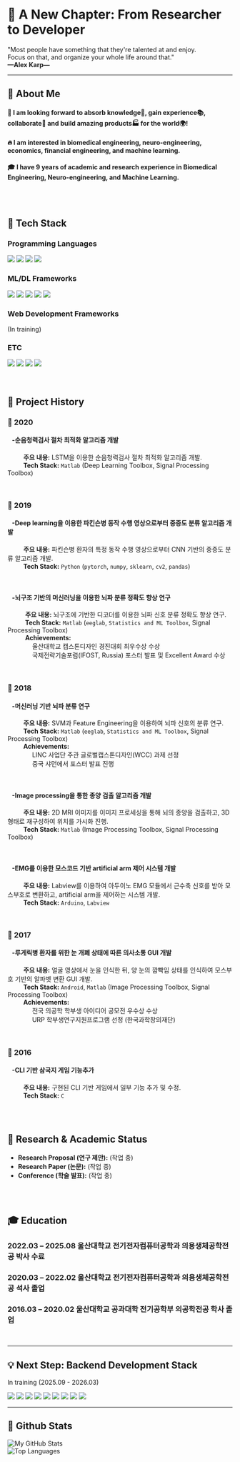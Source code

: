 # 🚀 A New Chapter: From Researcher to Developer

  "Most people have something that they're talented at and enjoy.  
  Focus on that, and organize your whole life around that."  
  **—Alex Karp—**  
  
  


---

<div>
  
  ## 👀 About Me
  
  #### :raising_hand: I am looking forward to absorb knowledge🧠, gain experience📚, collaborate🤝 and build amazing products🏭 for the world🌍! 
  #### :fire: I am interested in biomedical engineering, neuro-engineering, economics, financial engineering, and machine learning.
  #### :mortar_board: I have 9 years of academic and research experience in Biomedical Engineering, Neuro-engineering, and Machine Learning.
  <br/>
  <br/>

  
  ## 🧱 Tech Stack
  
  ### Programming Languages
  <img src="https://img.shields.io/badge/Python-3776AB?style=flat-square&logo=Python&logoColor=white"/>
  <img src="https://img.shields.io/badge/MATLAB-0076A8?style=flat-square&logo=Matlab&logoColor=white"/>
  <img src="https://img.shields.io/badge/C-A8B9CC?style=flat-square&logo=c&logoColor=white"/>
  <img src="https://img.shields.io/badge/Java-007396?style=flat-square&logo=java&logoColor=white"/>
  <br/>
  
  ### ML/DL Frameworks
  <img src="https://img.shields.io/badge/PyTorch-EE4C2C?style=flat-square&logo=pytorch&logoColor=white"/>
  <img src="https://img.shields.io/badge/TensorFlow-FF6F00?style=flat-square&logo=TensorFlow&logoColor=white"/>
  <img src="https://img.shields.io/badge/scikit--learn-F7931E?style=flat-square&logo=scikit-learn&logoColor=white"/>
  <img src="https://img.shields.io/badge/Deep%20Learning%20Toolbox-0076A8?style=flat-square&logo=mathworks&logoColor=white"/>
  <img src="https://img.shields.io/badge/Statistics%20and%20ML%20Toolbox-0076A8?style=flat-square&logo=mathworks&logoColor=white"/>
  <br/>

  ### Web Development Frameworks
  (In training)
  <br/>

  ### ETC
  <img src="https://img.shields.io/badge/Arduino-00979D?style=flat-square&logo=arduino&logoColor=white"/>
  <img src="https://img.shields.io/badge/Android%20Studio-3DDC84?style=flat-square&logo=android-studio&logoColor=white"/>
  <img src="https://img.shields.io/badge/LabView-000000?style=flat-square&logo=national-instruments&logoColor=yellow"/>
  <img src="https://img.shields.io/badge/AVR-00599C?style=flat-square&logo=microchip&logoColor=white"/>
  <br/>
  <br/>
  <br/>


  ## 📜 Project History
  
  ### 📅 2020
  #### &nbsp;&nbsp;&nbsp;**-순음청력검사 절차 최적화 알고리즘 개발**  
  &nbsp;&nbsp;&nbsp;&nbsp;&nbsp;&nbsp;&nbsp;&nbsp;&nbsp;**주요 내용:** LSTM을 이용한 순음청력검사 절차 최적화 알고리즘 개발.  
  &nbsp;&nbsp;&nbsp;&nbsp;&nbsp;&nbsp;&nbsp;&nbsp;&nbsp;**Tech Stack:** `Matlab` (Deep Learning Toolbox, Signal Processing Toolbox)
  
  <br/>
  
  ### 📅 2019
  #### &nbsp;&nbsp;&nbsp;**-Deep learning을 이용한 파킨슨병 동작 수행 영상으로부터 중증도 분류 알고리즘 개발**  
  &nbsp;&nbsp;&nbsp;&nbsp;&nbsp;&nbsp;&nbsp;&nbsp;&nbsp;**주요 내용:** 파킨슨병 환자의 특정 동작 수행 영상으로부터 CNN 기반의 중증도 분류 알고리즘 개발.  
  &nbsp;&nbsp;&nbsp;&nbsp;&nbsp;&nbsp;&nbsp;&nbsp;&nbsp;**Tech Stack:** `Python` (`pytorch`, `numpy`, `sklearn`, `cv2`, `pandas`)
  
  <br/>
  
  #### &nbsp;&nbsp;&nbsp;**-뇌구조 기반의 머신러닝을 이용한 뇌파 분류 정확도 향상 연구**  
  &nbsp;&nbsp;&nbsp;&nbsp;&nbsp;&nbsp;&nbsp;&nbsp;&nbsp; **주요 내용:** 뇌구조에 기반한 디코더를 이용한 뇌파 신호 분류 정확도 향상 연구.  
  &nbsp;&nbsp;&nbsp;&nbsp;&nbsp;&nbsp;&nbsp;&nbsp;&nbsp; **Tech Stack:** `Matlab` (`eeglab`, `Statistics and ML Toolbox`, Signal Processing Toolbox)  
  &nbsp;&nbsp;&nbsp;&nbsp;&nbsp;&nbsp;&nbsp;&nbsp;&nbsp; **Achievements:**  
  &nbsp;&nbsp;&nbsp;&nbsp;&nbsp;&nbsp;&nbsp;&nbsp;&nbsp;&nbsp;&nbsp;&nbsp;&nbsp;&nbsp;울산대학교 캡스톤디자인 경진대회 최우수상 수상  
  &nbsp;&nbsp;&nbsp;&nbsp;&nbsp;&nbsp;&nbsp;&nbsp;&nbsp;&nbsp;&nbsp;&nbsp;&nbsp;&nbsp;국제전략기술포럼(IFOST, Russia) 포스터 발표 및 Excellent Award 수상  
  
  <br/>
  
  ### 📅 2018
  #### &nbsp;&nbsp;&nbsp;**-머신러닝 기반 뇌파 분류 연구**  
  &nbsp;&nbsp;&nbsp;&nbsp;&nbsp;&nbsp;&nbsp;&nbsp;&nbsp;**주요 내용:** SVM과 Feature Engineering을 이용하여 뇌파 신호의 분류 연구.  
  &nbsp;&nbsp;&nbsp;&nbsp;&nbsp;&nbsp;&nbsp;&nbsp;&nbsp;**Tech Stack:** `Matlab` (`eeglab`, `Statistics and ML Toolbox`, Signal Processing Toolbox)  
  &nbsp;&nbsp;&nbsp;&nbsp;&nbsp;&nbsp;&nbsp;&nbsp;&nbsp;**Achievements:**  
  &nbsp;&nbsp;&nbsp;&nbsp;&nbsp;&nbsp;&nbsp;&nbsp;&nbsp;&nbsp;&nbsp;&nbsp;&nbsp;&nbsp;LINC 사업단 주관 글로벌캡스톤디자인(WCC) 과제 선정  
  &nbsp;&nbsp;&nbsp;&nbsp;&nbsp;&nbsp;&nbsp;&nbsp;&nbsp;&nbsp;&nbsp;&nbsp;&nbsp;&nbsp;중국 샤먼에서 포스터 발표 진행
  
  <br/>
  
  #### &nbsp;&nbsp;&nbsp;**-Image processing을 통한 종양 검출 알고리즘 개발**  
  &nbsp;&nbsp;&nbsp;&nbsp;&nbsp;&nbsp;&nbsp;&nbsp;&nbsp;**주요 내용:** 2D MRI 이미지를 이미지 프로세싱을 통해 뇌의 종양을 검출하고, 3D형태로 재구성하여 위치를 가시화 진행.  
  &nbsp;&nbsp;&nbsp;&nbsp;&nbsp;&nbsp;&nbsp;&nbsp;&nbsp;**Tech Stack:** `Matlab` (Image Processing Toolbox, Signal Processing Toolbox)
  
  <br/>
  
  #### &nbsp;&nbsp;&nbsp;**-EMG를 이용한 모스코드 기반 artificial arm 제어 시스템 개발**  
  &nbsp;&nbsp;&nbsp;&nbsp;&nbsp;&nbsp;&nbsp;&nbsp;&nbsp;**주요 내용:** Labview를 이용하여 아두이노 EMG 모듈에서 근수축 신호를 받아 모스부호로 변환하고, artificial arm을 제어하는 시스템 개발.  
  &nbsp;&nbsp;&nbsp;&nbsp;&nbsp;&nbsp;&nbsp;&nbsp;&nbsp;**Tech Stack:** `Arduino`, `Labview`  
  
  <br/>
  
  ### 📅 2017
  #### &nbsp;&nbsp;&nbsp;**-루게릭병 환자를 위한 눈 개폐 상태에 따른 의사소통 GUI 개발**  
  &nbsp;&nbsp;&nbsp;&nbsp;&nbsp;&nbsp;&nbsp;&nbsp;&nbsp;**주요 내용:** 얼굴 영상에서 눈을 인식한 뒤, 양 눈의 깜빡임 상태를 인식하여 모스부호 기반의 알파벳 변환 GUI 개발.  
  &nbsp;&nbsp;&nbsp;&nbsp;&nbsp;&nbsp;&nbsp;&nbsp;&nbsp;**Tech Stack:** `Android`, `Matlab` (Image Processing Toolbox, Signal Processing Toolbox)  
  &nbsp;&nbsp;&nbsp;&nbsp;&nbsp;&nbsp;&nbsp;&nbsp;&nbsp;**Achievements:**  
  &nbsp;&nbsp;&nbsp;&nbsp;&nbsp;&nbsp;&nbsp;&nbsp;&nbsp;&nbsp;&nbsp;&nbsp;&nbsp;&nbsp;전국 의공학 학부생 아이디어 공모전 우수상 수상  
  &nbsp;&nbsp;&nbsp;&nbsp;&nbsp;&nbsp;&nbsp;&nbsp;&nbsp;&nbsp;&nbsp;&nbsp;&nbsp;&nbsp;URP 학부생연구지원프로그램 선정 (한국과학창의재단)
  
  <br/>
  
  ### 📅 2016
  #### &nbsp;&nbsp;&nbsp;**-CLI 기반 삼국지 게임 기능추가**  
  &nbsp;&nbsp;&nbsp;&nbsp;&nbsp;&nbsp;&nbsp;&nbsp;&nbsp;**주요 내용:** 구현된 CLI 기반 게임에서 일부 기능 추가 및 수정.  
  &nbsp;&nbsp;&nbsp;&nbsp;&nbsp;&nbsp;&nbsp;&nbsp;&nbsp;**Tech Stack:** `C`
  
  <br/>
  <br/>
  
  ## 📝 Research & Academic Status
  -   **Research Proposal (연구 제안):** (작업 중)
  -   **Research Paper (논문):** (작업 중)
  -   **Conference (학술 발표):** (작업 중)
    
  <br/>
  <br/>
  
  ## 🎓 Education
  ### 2022.03 – 2025.08 울산대학교 전기전자컴퓨터공학과 의용생체공학전공 박사 수료
  ### 2020.03 – 2022.02 울산대학교 전기전자컴퓨터공학과 의용생체공학전공 석사 졸업
  ### 2016.03 – 2020.02 울산대학교 공과대학 전기공학부 의공학전공 학사 졸업

  
  <br/>
  <hr>

  ## 💡 Next Step: Backend Development Stack
  
  In training (2025.09 - 2026.03)

  <img src="https://img.shields.io/badge/Linux-FCC624?style=flat-square&logo=linux&logoColor=black"/>
  <img src="https://img.shields.io/badge/Git-F05032?style=flat-square&logo=git&logoColor=white"/>
  <img src="https://img.shields.io/badge/Flask-000000?style=flat-square&logo=Flask&logoColor=white"/>
  <img src="https://img.shields.io/badge/FastAPI-009688?style=flat-square&logo=fastapi&logoColor=white"/>
  <img src="https://img.shields.io/badge/Django-092E20?style=flat-square&logo=Django&logoColor=white"/>
  <img src="https://img.shields.io/badge/Amazon%20AWS%20(Learning)-232F3E?style=flat-square&logo=amazonaws&logoColor=white"/>
  <img src="https://img.shields.io/badge/HTML5-E34F26?style=flat-square&logo=html5&logoColor=white"/>
  <img src="https://img.shields.io/badge/CSS3-1572B6?style=flat-square&logo=css3&logoColor=white"/>
  <img src="https://img.shields.io/badge/JavaScript-F7DF1E?style=flat-square&logo=javascript&logoColor=black"/>
  <br/>
  
  <hr>

  ## 🤔 Github Stats
  <img src="https://github-readme-stats.vercel.app/api?username=dskim6797&show_icons=true&theme=buefy" alt="My GitHub Stats"/>
  <br/>
  <img src="https://github-readme-stats.vercel.app/api/top-langs/?username=dskim6797&layout=compact&theme=buefy" alt="Top Languages"/>
  <br/>

</div>
